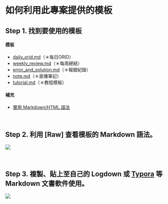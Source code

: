 # 如何利用此專案提供的模板

## Step 1. 找到要使用的模板

#### 模板
- <a href="https://github.com/anndoko/templates/blob/master/daily_orid.md" target="_blank">daily_orid.md</a>（＊每日ORID）
- <a href="https://github.com/anndoko/templates/blob/master/weekly_review.md" target="_blank">weekly_review.md</a>（＊每周總結）
- <a href="https://github.com/anndoko/templates/blob/master/error_and_solution.md" target="_blank">error_and_solution.md</a>（＊報錯紀錄）
- <a href="https://github.com/anndoko/templates/blob/master/note.md" target="_blank">note.md</a>（＊直播筆記）
- <a href="https://github.com/anndoko/templates/blob/master/tutorial.md" target="_blank">tutorial.md</a>（＊教程模板）

#### 補充
- <a href="https://github.com/anndoko/templates/blob/master/markdown.md" target="_blank">實用 Markdown/HTML 語法</a>


</br>

## Step 2. 利用 [Raw] 查看模板的 Markdown 語法。

![](https://ws3.sinaimg.cn/large/006tNbRwgy1fgfck4bav6j31jg0vgjwq.jpg)

</br>

## Step 3. 複製、貼上至自己的 Logdown 或 <a href="https://typora.io/" target="_blank">Typora</a> 等 Markdown 文書軟件使用。

![](https://ws4.sinaimg.cn/large/006tNbRwgy1fgfcnpd43rj31dg146wz1.jpg)
